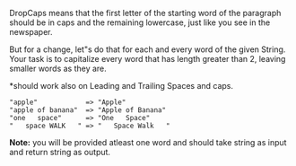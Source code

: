 DropCaps means that the first letter of the starting word of the paragraph should be in caps and the remaining lowercase, just like you see in the newspaper. 

But for a change, let"s do that for each and every word of the given String. Your task is to capitalize every word that has length greater than 2, leaving smaller words as they are.

*should work also on Leading and Trailing Spaces and caps.

```
"apple"            => "Apple"
"apple of banana"  => "Apple of Banana"
"one   space"      => "One   Space"
"   space WALK   " => "   Space Walk   " 
```

**Note:** you will be provided atleast one word and should take string as input and return string as output.